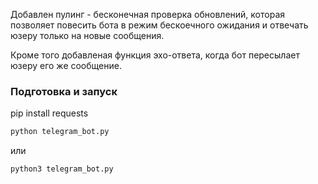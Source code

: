 Добавлен пулинг - бесконечная проверка обновлений, которая позволяет повесить бота в режим бескоечного ожидания и отвечать юзеру только на новые сообщения.

Кроме того добавленая функция эхо-ответа, когда бот пересылает юзеру его же сообщение.

### Подготовка и запуск
pip install requests

```bash
python telegram_bot.py

```
или

```bash
python3 telegram_bot.py
```
